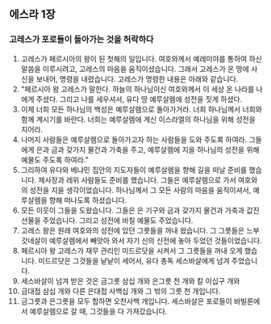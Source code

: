 ## 에스라 1장

### 고레스가 포로들이 돌아가는 것을 허락하다
1. 고레스가 페르시아의 왕이 된 첫해의 일입니다. 여호와께서 예레미야를 통하여 하신 말씀을 이루시려고, 고레스의 마음을 움직이셨습니다. 그래서 고레스가 온 땅에 사신을 보내어, 명령을 내렸습니다. 고레스가 명령한 내용은 아래와 같습니다.
2. "페르시아 왕 고레스가 말한다. 하늘의 하나님이신 여호와께서 이 세상 온 나라를 나에게 주셨다. 그리고 나를 세우셔서, 유다 땅 예루살렘에 성전을 짓게 하셨다.
3. 이제 너희 모든 하나님의 백성은 예루살렘으로 돌아가거라. 너희 하나님께서 너희와 함께 계시기를 바란다. 너희는 예루살렘에 계신 이스라엘의 하나님을 위해 성전을 지어라.
4. 나머지 사람들은 예루살렘으로 돌아가고자 하는 사람들을 도와 주도록 하여라. 그들에게 은과 금과 갖가지 물건과 가축을 주고, 예루살렘에 지을 하나님의 성전을 위해 예물도 주도록 하여라."
5. 그리하여 유다와 베냐민 집안의 지도자들이 예루살렘을 향해 길을 떠날 준비를 했습니다. 제사장과 레위 사람들도 준비를 했습니다. 그들은 예루살렘으로 가서 여호와의 성전을 지을 생각이었습니다. 하나님께서 그 모든 사람의 마음을 움직이셔서, 예루살렘을 향해 떠나도록 하셨습니다.
6. 모든 이웃이 그들을 도왔습니다. 그들은 은 기구와 금과 갖가지 물건과 가축과 값진 선물을 주었습니다. 그리고 성전에 바칠 예물도 주었습니다.
7. 고레스 왕은 원래 여호와의 성전에 있던 그릇들을 꺼내 왔습니다. 그 그릇들은 느부갓네살이 예루살렘에서 빼앗아 와서 자기 신의 신전에 놓아 두었던 것들이었습니다.
8. 페르시아 왕 고레스가 재무 관리인 미드르닷을 시켜서 그 그릇들을 꺼내 오게 했습니다. 미드르닷은 그것들을 낱낱이 세어서, 유다 총독 세스바살에게 넘겨 주었습니다.
9. 세스바살이 넘겨 받은 것은 금그릇 삼십 개와 은그릇 천 개와 칼 이십구 개와
10. 금대접 삼십 개와 다른 은대접 사백십 개와 그 밖의 그릇 천 개입니다.
11. 금그릇과 은그릇을 모두 합하면 오천사백 개입니다. 세스바살은 포로들이 바빌론에서 예루살렘으로 갈 때, 그것들을 다 가져갔습니다.